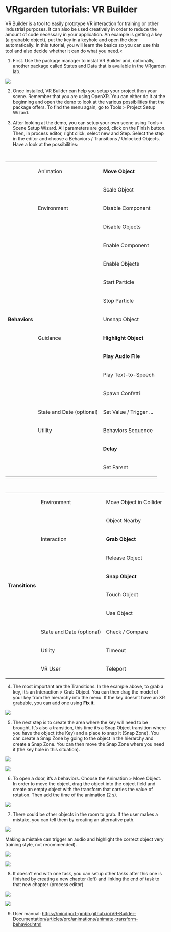 # VRgarden tutorials: VR Builder

VR Builder is a tool to easily prototype VR interaction for training or other industrial purposes. It can also be used creatively in order to reduce the amount of code necessary in your application. An example is getting a key (a grabable object), put the key in a keyhole and open the door automatically. In this tutorial, you will learn the basics so you can use this tool and also decide whether it can do what you need.<

1. First. Use the package manager to instal VR Builder and, optionally, another package called States and Data that is available in the VRgarden lab.

<p align="left"><img src="images/builder01.jpg"/></p>

2. Once installed, VR Builder can help you setup your project then your scene. Remember that you are using OpenXR. You can either do it at the beginning and open the demo to look at the various possibilities that the package offers. To find the menu again, go to Tools &gt; Project Setup Wizard.

3. After looking at the demo, you can setup your own scene using Tools &gt; Scene Setup Wizard. All parameters are good, click on the Finish button. Then, in process editor, right click, select new and Step. Select the step in the editor and choose a Behaviors / Transitions / Unlocked Objects. Have a look at the possibilities:
<br>
</p>
<table cellspacing="0" cellpadding="0" class="t1">
  <tbody>
    <tr>
      <td rowspan="17" valign="middle" class="td1">
        <p class="p4"><b>Behaviors</b></p>
      </td>
      <td valign="middle" class="td2">
        <p class="p4">Animation</p>
      </td>
      <td valign="middle" class="td3">
        <p class="p4"><b>Move Object</b></p>
      </td>
    </tr>
    <tr>
      <td valign="middle" class="td2">
        <p class="p5"><br></p>
      </td>
      <td valign="middle" class="td3">
        <p class="p4">Scale Object</p>
      </td>
    </tr>
    <tr>
      <td valign="middle" class="td2">
        <p class="p4">Environment</p>
      </td>
      <td valign="middle" class="td3">
        <p class="p4">Disable Component</p>
      </td>
    </tr>
    <tr>
      <td valign="middle" class="td2">
        <p class="p5"><br></p>
      </td>
      <td valign="middle" class="td3">
        <p class="p4">Disable Objects</p>
      </td>
    </tr>
    <tr>
      <td valign="middle" class="td2">
        <p class="p5"><br></p>
      </td>
      <td valign="middle" class="td3">
        <p class="p4">Enable Component</p>
      </td>
    </tr>
    <tr>
      <td valign="middle" class="td2">
        <p class="p5"><br></p>
      </td>
      <td valign="middle" class="td3">
        <p class="p4">Enable Objects</p>
      </td>
    </tr>
    <tr>
      <td valign="middle" class="td2">
        <p class="p5"><br></p>
      </td>
      <td valign="middle" class="td3">
        <p class="p4">Start Particle</p>
      </td>
    </tr>
    <tr>
      <td valign="middle" class="td2">
        <p class="p5"><br></p>
      </td>
      <td valign="middle" class="td3">
        <p class="p4">Stop Particle</p>
      </td>
    </tr>
    <tr>
      <td valign="middle" class="td2">
        <p class="p5"><br></p>
      </td>
      <td valign="middle" class="td3">
        <p class="p4">Unsnap Object</p>
      </td>
    </tr>
    <tr>
      <td valign="middle" class="td2">
        <p class="p4">Guidance</p>
      </td>
      <td valign="middle" class="td3">
        <p class="p4"><b>Highlight Object</b></p>
      </td>
    </tr>
    <tr>
      <td valign="middle" class="td2">
        <p class="p5"><br></p>
      </td>
      <td valign="middle" class="td3">
        <p class="p4"><b>Play Audio File</b></p>
      </td>
    </tr>
    <tr>
      <td valign="middle" class="td2">
        <p class="p5"><br></p>
      </td>
      <td valign="middle" class="td3">
        <p class="p4">Play Text-to-Speech</p>
      </td>
    </tr>
    <tr>
      <td valign="middle" class="td2">
        <p class="p5"><br></p>
      </td>
      <td valign="middle" class="td3">
        <p class="p4">Spawn Confetti</p>
      </td>
    </tr>
    <tr>
      <td valign="middle" class="td2">
        <p class="p4">State and Date (optional)</p>
      </td>
      <td valign="middle" class="td3">
        <p class="p4">Set Value / Trigger ...</p>
      </td>
    </tr>
    <tr>
      <td valign="middle" class="td2">
        <p class="p4">Utility<span class="Apple-converted-space"> </span></p>
      </td>
      <td valign="middle" class="td3">
        <p class="p4">Behaviors Sequence</p>
      </td>
    </tr>
    <tr>
      <td valign="middle" class="td2">
        <p class="p5"><br></p>
      </td>
      <td valign="middle" class="td3">
        <p class="p4"><b>Delay</b></p>
      </td>
    </tr>
    <tr>
      <td valign="middle" class="td2">
        <p class="p5"><br></p>
      </td>
      <td valign="middle" class="td3">
        <p class="p4">Set Parent</p>
      </td>
    </tr>
  </tbody>
</table>
<p class="p2"><br></p>
<table cellspacing="0" cellpadding="0" class="t1">
  <tbody>
    <tr>
      <td rowspan="10" valign="middle" class="td4">
        <p class="p4"><b>Transitions</b></p>
      </td>
      <td valign="middle" class="td5">
        <p class="p4">Environment</p>
      </td>
      <td valign="middle" class="td5">
        <p class="p4">Move Object in Collider</p>
      </td>
    </tr>
    <tr>
      <td valign="middle" class="td5">
        <p class="p5"><br></p>
      </td>
      <td valign="middle" class="td5">
        <p class="p4">Object Nearby</p>
      </td>
    </tr>
    <tr>
      <td valign="middle" class="td5">
        <p class="p4">Interaction</p>
      </td>
      <td valign="middle" class="td5">
        <p class="p4"><b>Grab Object</b></p>
      </td>
    </tr>
    <tr>
      <td valign="middle" class="td5">
        <p class="p5"><br></p>
      </td>
      <td valign="middle" class="td5">
        <p class="p4">Release Object</p>
      </td>
    </tr>
    <tr>
      <td valign="middle" class="td5">
        <p class="p5"><br></p>
      </td>
      <td valign="middle" class="td5">
        <p class="p4"><b>Snap Object</b></p>
      </td>
    </tr>
    <tr>
      <td valign="middle" class="td5">
        <p class="p5"><br></p>
      </td>
      <td valign="middle" class="td5">
        <p class="p4">Touch Object</p>
      </td>
    </tr>
    <tr>
      <td valign="middle" class="td5">
        <p class="p5"><br></p>
      </td>
      <td valign="middle" class="td5">
        <p class="p4">Use Object</p>
      </td>
    </tr>
    <tr>
      <td valign="middle" class="td5">
        <p class="p4">State and Date (optional)</p>
      </td>
      <td valign="middle" class="td5">
        <p class="p4">Check / Compare</p>
      </td>
    </tr>
    <tr>
      <td valign="middle" class="td5">
        <p class="p4">Utility</p>
      </td>
      <td valign="middle" class="td5">
        <p class="p4">Timeout</p>
      </td>
    </tr>
    <tr>
      <td valign="middle" class="td5">
        <p class="p4">VR User</p>
      </td>
      <td valign="middle" class="td5">
        <p class="p4">Teleport</p>
      </td>
    </tr>
  </tbody>
</table>

4. The most important are the Transitions. In the example above, to grab a key, it’s an Interaction &gt; Grab Object. You can then drag the model of your key from the hierarchy into the menu. If the key doesn’t have an XR grabable, you can add one using <b>Fix it</b>.

<p align="left"><img src="images/builder02.jpg"/></p>

5. The next step is to create the area where the key will need to be brought. It’s also a transition, this time it’s a Snap Object transition where you have the object (the Key) and a place to snap it (Snap Zone). You can create a Snap Zone by going to the object in the hierarchy and create a Snap Zone. You can then move the Snap Zone where you need it (the key hole in this situation).<span class="Apple-converted-space"> </span></p>

<p align="left"><img src="images/builder03.jpg"/></p>
<p align="left"><img src="images/builder04.jpg"/></p>

6. To open a door, it’s a behaviors. Choose the Animation &gt; Move Object. In order to move the object, drag the object into the object field and create an empty object with the transform that carries the value of rotation. Then add the time of the animation (2 s).

<p align="left"><img src="images/builder05.jpg"/></p>

7. There could be other objects in the room to grab. If the user makes a mistake, you can tell them by creating an alternative path.</p>

<p align="left"><img src="images/builder06.jpg"/></p>

Making a mistake can trigger an audio and highlight the correct object very training style, not recommended).

<p align="left"><img src="images/builder07.jpg"/></p>

<p align="left"><img src="images/builder08.jpg"/></p>

8. It doesn’t end with one task, you can setup other tasks after this one is finished by creating a new chapter (left) and linking the end of task to that new chapter (process editor)</p>

<p align="left"><img src="images/builder09.jpg"/></p>

<p align="left"><img src="images/builder10.jpg"/></p>

9. User manual: <a href="https://www.mindport.co/vr-builder-manual/online-documentation"><span class="s2">https://mindport-gmbh.github.io/VR-Builder-Documentation/articles/pro/animations/animate-transform-behavior.html</span></a></span></p>

